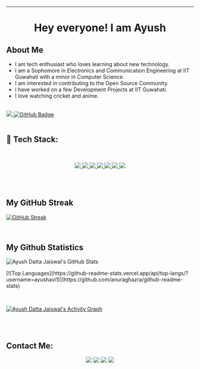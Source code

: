 <hr style="solid gray"> </hr>
<h1 align="center">Hey everyone! I am Ayush</h1>

## About Me

- I am tech enthusiast who loves learning about new technology.
- I am a Sophomore in Electronics and Communication Engineering at IIT Guwahati with a minor in Computer Science.
- I am interested in contributing to the Open Source Community.
- I have worked on a few Development Projects at IIT Guwahati.
- I love watching cricket and anime.

</br>
<a href="https://github.com/Meghna-DAS/github-profile-views-counter">
    <img src="https://komarev.com/ghpvc/?username=ayushavi1">
</a>
<a href="https://github.com/SubhamRaoniar28?tab=followers"><img src="https://img.shields.io/github/followers/ayushavi1?label=Followers&style=social" alt="GitHub Badge"></a>
</br>
</br>

## 🚀 Tech Stack:

</br>

<p align="center"> 
    <a href="https://www.w3.org/html/" target="_blank"> <img src="https://img.icons8.com/color/48/000000/html-5.png"/> </a> 
    <a href="https://www.w3schools.com/css/" target="_blank"> <img src="https://img.icons8.com/color/48/000000/css3.png"/> </a> 
    <a href="https://getbootstrap.com" target="_blank"> <img src="https://img.icons8.com/color/48/000000/bootstrap.png"/> </a> 
    <a href="https://developer.mozilla.org/en-US/docs/Web/JavaScript" target="_blank"> <img src="https://img.icons8.com/color/48/000000/javascript.png"/> </a> 
    <a href="https://www.python.org" target="_blank"> <img src="https://img.icons8.com/color/48/000000/python.png"/> </a>
    <a href="#" target="_blank"> <img src="https://img.icons8.com/color/48/000000/c-programming.png"/> </a>
    <a href="https://www.djangoproject.com/" target="_blank"> 
    <img src="https://img.icons8.com/ios/50/000000/django.png"/></a>  
</p>
</br>
</br>

## My GitHub Streak

<p align="center">

[![GitHub Streak](https://github-readme-streak-stats.herokuapp.com/?user=ayushavi1&theme=tokyonight)](https://git.io/streak-stats)

</p>
</br>

## My Github Statistics

<p align="centre">

![Ayush Datta Jaiswal's GitHub Stats](https://github-readme-stats.vercel.app/api?username=ayushavi1&show_icons=true&theme=tokyonight)

</p>
<p align="centre">
[![Top Languages](https://github-readme-stats.vercel.app/api/top-langs/?username=ayushavi1)](https://github.com/anuraghazra/github-readme-stats)
</p>

<br/>

<a href="#"><img alt="Ayush Datta Jaiswal's Activity Graph" src="https://activity-graph.herokuapp.com/graph?username=ayushavi1&bg_color=0D1117&color=5BCDEC&line=5BCDEC&point=FFFFFF&hide_border=true" /></a>

<br/>
<br/>

## Contact Me:

<p align="center">
<a href = "https://www.linkedin.com/in/ayushdattajaiswal/"><img src="https://img.icons8.com/fluent/48/000000/linkedin.png"/></a>
<a href = "https://www.instagram.com/ayushavi1/"><img src="https://img.icons8.com/fluent/48/000000/instagram-new.png"/></a>
<a href = "mailto:ayushavi.123@gmail.com"><img src="https://img.icons8.com/color/48/000000/gmail-new.png"/></a>
<a href = "https://www.facebook.com/ayushavi.567/"><img src="https://img.icons8.com/fluency/48/000000/facebook.png"/></a>

</p>
